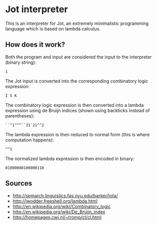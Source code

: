 # Jot interpreter

This is an interpreter for Jot, an extremely minimalistic programming language which is based on lambda calculus.

## How does it work?

Both the program and input are considered the input to the interpreter (binary string):

`1`

The Jot input is converted into the corresponding combinatory logic expression:

`I S K`

The combinatory logic expression is then converted into a lambda expression using de Bruijn indices (shown using backticks instead of parentheses):

    ``^1^^^``31`21^^2

The lambda expression is then reduced to normal form (this is where computation happens):

    ^^1

The normalized lambda expression is then encoded in binary:

`01000000100000110`

## Sources
- http://semarch.linguistics.fas.nyu.edu/barker/Iota/
- http://jwodder.freeshell.org/lambda.html
- http://en.wikipedia.org/wiki/Combinatory_logic
- http://en.wikipedia.org/wiki/De_Bruijn_index
- http://homepages.cwi.nl/~tromp/cl/cl.html
